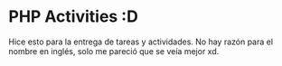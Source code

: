 # PHP Activities :D
Hice esto para la entrega de tareas y actividades.
No hay razón para el nombre en inglés, solo me pareció que se veía mejor xd.
